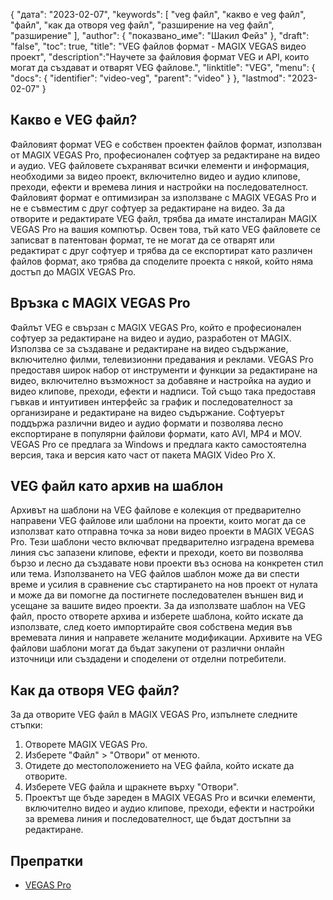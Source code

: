 {
"дата": "2023-02-07",
  "keywords": [
"veg файл",
"какво е veg файл",
"файл",
"как да отворя veg файл",
"разширение на veg файл",
"разширение"
],
  "author": {
"показвано_име": "Шакил Фейз"
},
"draft": "false",
"toc": true,
"title": "VEG файлов формат - MAGIX VEGAS видео проект",
  "description":"Научете за файловия формат VEG и API, които могат да създават и отварят VEG файлове.",
"linktitle": "VEG",
  "menu": {
    "docs": {
      "identifier": "video-veg",
      "parent": "video"
}
},
"lastmod": "2023-02-07"
}

## Какво е VEG файл?

Файловият формат VEG е собствен проектен файлов формат, използван от MAGIX VEGAS Pro, професионален софтуер за редактиране на видео и аудио. VEG файловете съхраняват всички елементи и информация, необходими за видео проект, включително видео и аудио клипове, преходи, ефекти и времева линия и настройки на последователност. Файловият формат е оптимизиран за използване с MAGIX VEGAS Pro и не е съвместим с друг софтуер за редактиране на видео. За да отворите и редактирате VEG файл, трябва да имате инсталиран MAGIX VEGAS Pro на вашия компютър. Освен това, тъй като VEG файловете се записват в патентован формат, те не могат да се отварят или редактират с друг софтуер и трябва да се експортират като различен файлов формат, ако трябва да споделите проекта с някой, който няма достъп до MAGIX VEGAS Pro.

## Връзка с MAGIX VEGAS Pro

Файлът VEG е свързан с MAGIX VEGAS Pro, който е професионален софтуер за редактиране на видео и аудио, разработен от MAGIX. Използва се за създаване и редактиране на видео съдържание, включително филми, телевизионни предавания и реклами. VEGAS Pro предоставя широк набор от инструменти и функции за редактиране на видео, включително възможност за добавяне и настройка на аудио и видео клипове, преходи, ефекти и надписи. Той също така предоставя гъвкав и интуитивен интерфейс за график и последователност за организиране и редактиране на видео съдържание. Софтуерът поддържа различни видео и аудио формати и позволява лесно експортиране в популярни файлови формати, като AVI, MP4 и MOV. VEGAS Pro се предлага за Windows и предлага както самостоятелна версия, така и версия като част от пакета MAGIX Video Pro X.

## VEG файл като архив на шаблон

Архивът на шаблони на VEG файлове е колекция от предварително направени VEG файлове или шаблони на проекти, които могат да се използват като отправна точка за нови видео проекти в MAGIX VEGAS Pro. Тези шаблони често включват предварително изградена времева линия със запазени клипове, ефекти и преходи, което ви позволява бързо и лесно да създавате нови проекти въз основа на конкретен стил или тема. Използването на VEG файлов шаблон може да ви спести време и усилия в сравнение със стартирането на нов проект от нулата и може да ви помогне да постигнете последователен външен вид и усещане за вашите видео проекти. За да използвате шаблон на VEG файл, просто отворете архива и изберете шаблона, който искате да използвате, след което импортирайте своя собствена медия във времевата линия и направете желаните модификации. Архивите на VEG файлови шаблони могат да бъдат закупени от различни онлайн източници или създадени и споделени от отделни потребители.

## Как да отворя VEG файл?

За да отворите VEG файл в MAGIX VEGAS Pro, изпълнете следните стъпки:

1. Отворете MAGIX VEGAS Pro.
2. Изберете "Файл" > "Отвори" от менюто.
3. Отидете до местоположението на VEG файла, който искате да отворите.
4. Изберете VEG файла и щракнете върху "Отвори".
5. Проектът ще бъде зареден в MAGIX VEGAS Pro и всички елементи, включително видео и аудио клипове, преходи, ефекти и настройки за времева линия и последователност, ще бъдат достъпни за редактиране.

## Препратки
* [VEGAS Pro](https://en.wikipedia.org/wiki/Vegas_Pro)

